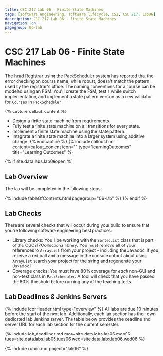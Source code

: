 ```yaml
---
title: CSC 217 Lab 06 - Finite State Machines
tags: [software engineering, software lifecycle, CS2, CSC 217, Lab06]
description: CSC 217 Lab 06 - Finite State Machines
navigation: on
pagegroup: 06-lab
---
```

# CSC 217 Lab 06 - Finite State Machines
The head Registrar using the PackScheduler system has reported that the error checking on course name, while robust, doesn't match the pattern used by the registrar's office.  The naming conventions for a course can be modeled using an FSM.  You'll create the FSM, test a while switch implementation, and implement a state pattern version as a new validator for `Courses` in `PackScheduler`.


{% capture callout_content %}
  * Design a finite state machine from requirements.
  * Fully test a finite state machine on all transitions for every state.
  * Implement a finite state machine using the state pattern.
  * Integrate a finite state machine into a larger system using additive change.
{% endcapture %}
{% include callout.html content=callout_content icon="" type="learningOutcomes" title="Learning Outcomes" %}


{% if site.data.labs.lab06open %}
## Lab Overview
The lab will be completed in the following steps:

{% include tableOfContents.html pagegroup="06-lab" %}
{% endif %}

## Lab Checks
There are several checks that will occur during your build to ensure that you're following software engineering best practices:

  * Library checks: You'll be working with the `SortedList` class that is part of the CSC217Collections library.  You must remove all of your references to `ArrayList` from your project - including the Javadoc.  If you receive a red ball and a message in the console output about using `ArrayList` search your project for the string and regenerate your Javadoc!
  * Coverage checks: You must have 80% coverage for *each* non-GUI and non-test class in `PackScheduler`.  A tool will check that you have passed the 80% threshold before running any of the teaching tests.


## Lab Deadlines & Jenkins Servers
{% include iconHeader.html type="overview" %}
All labs are due 10 minutes before the start of the next lab.  Additionally, each lab section has their own dedicated lab Jenkins server.  The table below provides the deadline and server URL for each lab section for the current semester.

{% include lab_deadlines.md mon=site.data.labs.lab06.mon06 tues=site.data.labs.lab06.tues06 wed=site.data.labs.lab06.wed06 %}

{% include rubric.md project="lab06"  %} 

